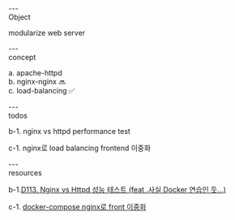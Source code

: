---\
Object

modularize web server 




---\
concept

a. apache-httpd\
b. nginx-nginx :soon:\
c. load-balancing :white_check_mark:

---\
todos

b-1. nginx vs httpd performance test

c-1. nginx로 load balancing frontend 이중화

---\
resources


b-1.[D113. Nginx vs Httpd 성능 테스트 (feat .사실 Docker 연습인 듯...)](https://www.youtube.com/watch?v=as97A61FNSs&list=PLogzC_RPf25Fx3eNZzxLVw3dOL7r4XIUk&index=15&ab_channel=SeungchulPark)

c-1. [docker-compose nginx로 front 이중화](https://smoh.tistory.com/340)
